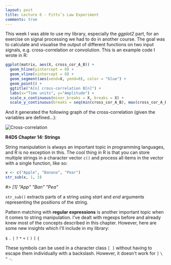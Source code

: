```yaml
---
layout: post
title: Lecture 6 - Fitts’s Law Experiment
comments: true
---
```


This week I was able to use my library, especially the *ggplot2* part, for an exercise on signal processing we had to do in another course. The goal was to calculate and visualise the output of different functions on two input signals, e.g. cross-correlation or convolution. This is an example code I wrote in R:

```r
ggplot(matrix, aes(X, cross_cor_A_B)) +
  geom_hline(yintercept = 0) + 
  geom_vline(xintercept = 0) + 
  geom_segment(aes(xend=X, yend=0), color = "blue") + 
  geom_point() + 
  ggtitle("A[n] cross-correlation B[n]") + 
  labs(x="Time units", y="Amplitude") +
  scale_x_continuous(minor_breaks = X, breaks = X) + 
  scale_y_continuous(breaks = seq(min(cross_cor_A_B), max(cross_cor_A_B), by=2))
```

And it generated the following graph of the cross-correlation (given the variables are defined...):

![Cross-correlation](../../../data/images/cross_correlation.png "Cross-correlation of the input signals A[n] and B[n]")

**R4DS Chapter 14: Strings**

String manipulation is always an important topic in programming languages, and R is no exception in this. The cool thing in R is that you can store multiple strings in a character vector `c()` and process all items in the vector with a single function, like so:

```r
x <- c("Apple", "Banana", "Pear")
str_sub(x, 1, 3)
```
*#> [1] "App" "Ban" "Pea"*

`str_sub()` extracts parts of a string using *start* and *end* arguments representing the positions of the string.

Pattern matching with **regular expressions** is another important topic when it comes to string manipulation. I've dealt with regexps before and already knew most of the concepts described in this chapter. However, here are some new insights which I'll include in my library:

`$` `.` `|` `?` `*` `+` `(` `)` `[` `{` 

These symbols can be used in a character class `[ ]` without having to escape them individually with a backslash. However, it doesn't work for `]` `\` `^` `-`.